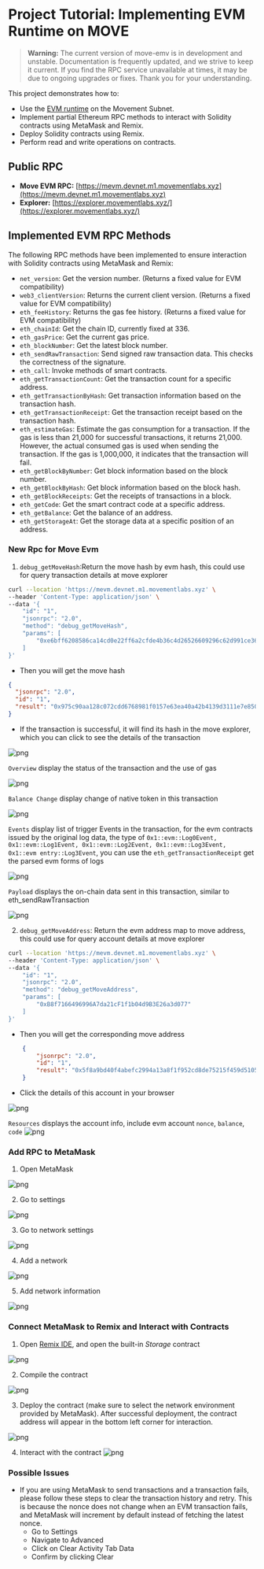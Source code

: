 # Project Tutorial: Implementing EVM Runtime on MOVE

> **Warning:** The current version of move-emv is in development and unstable. Documentation is frequently updated, and we strive to keep it current. If you find the RPC service unavailable at times, it may be due to ongoing upgrades or fixes. Thank you for your understanding.

This project demonstrates how to:

- Use the [EVM runtime](https://github.com/movemntdev/movement-v2/blob/main/aptos-move/framework/aptos-framework/sources/evm/evm.move) on the Movement Subnet.
- Implement partial Ethereum RPC methods to interact with Solidity contracts using MetaMask and Remix.
- Deploy Solidity contracts using Remix.
- Perform read and write operations on contracts.

## Public RPC

- **Move EVM RPC:** [https://mevm.devnet.m1.movementlabs.xyz](https://mevm.devnet.m1.movementlabs.xyz)
- **Explorer:** [https://explorer.movementlabs.xyz/](https://explorer.movementlabs.xyz/)

## Implemented EVM RPC Methods

The following RPC methods have been implemented to ensure interaction with Solidity contracts using MetaMask and Remix:

- `net_version`: Get the version number. (Returns a fixed value for EVM compatibility)
- `web3_clientVersion`: Returns the current client version. (Returns a fixed value for EVM compatibility)
- `eth_feeHistory`: Returns the gas fee history. (Returns a fixed value for EVM compatibility)
- `eth_chainId`: Get the chain ID, currently fixed at 336.
- `eth_gasPrice`: Get the current gas price.
- `eth_blockNumber`: Get the latest block number.
- `eth_sendRawTransaction`: Send signed raw transaction data. This checks the correctness of the signature.
- `eth_call`: Invoke methods of smart contracts.
- `eth_getTransactionCount`: Get the transaction count for a specific address.
- `eth_getTransactionByHash`: Get transaction information based on the transaction hash.
- `eth_getTransactionReceipt`: Get the transaction receipt based on the transaction hash.
- `eth_estimateGas`: Estimate the gas consumption for a transaction. If the gas is less than 21,000 for successful transactions, it returns 21,000. However, the actual consumed gas is used when sending the transaction. If the gas is 1,000,000, it indicates that the transaction will fail.
- `eth_getBlockByNumber`: Get block information based on the block number.
- `eth_getBlockByHash`: Get block information based on the block hash.
- `eth_getBlockReceipts`: Get the receipts of transactions in a block.
- `eth_getCode`: Get the smart contract code at a specific address.
- `eth_getBalance`: Get the balance of an address.
- `eth_getStorageAt`: Get the storage data at a specific position of an address.

### New Rpc for Move Evm

1. `debug_getMoveHash`:Return the move hash by evm hash, this could use for query transaction details at move explorer

```bash
curl --location 'https://mevm.devnet.m1.movementlabs.xyz' \
--header 'Content-Type: application/json' \
--data '{
    "id": "1",
    "jsonrpc": "2.0",
    "method": "debug_getMoveHash",
    "params": [
        "0xe6bff6208586ca14cd0e22ff6a2cfde4b36c4d26526609296c62d991ce368105"
    ]
}'
```

* Then you will get the move hash

```json
{
  "jsonrpc": "2.0",
  "id": "1",
  "result": "0x975c90aa128c072cdd6768981f0157e63ea40a42b4139d3111e7e85008afc667"
}
```

* If the transaction is successful, it will find its hash in the move explorer, which you can click to see the details of the transaction

![png](static/chrome_edmzeYfyaQ.png)

`Overview` display the status of the transaction and the use of gas

![png](static/chrome_ACoVZgcGgv.png)

`Balance Change` display change of native token in this transaction

![png](static/chrome_pYvMkfcefO.png)

` Events ` display list of trigger Events in the transaction, for the evm contracts issued by the original log data, the type of `0x1::evm::Log0Event, 0x1::evm::Log1Event, 0x1::evm::Log2Event, 0x1::evm::Log3Event, 0x1::evm entry::Log3Event`, you can use the `eth_getTransactionReceipt` get the parsed evm forms of logs

![png](static/chrome_EgMJoclYgk.png)

`Payload` displays the on-chain data sent in this transaction, similar to eth_sendRawTransaction

![png](static/chrome_kNKpsVz6FU.png)

2. `debug_getMoveAddress`: Return the evm address map to move address, this could use for query account details at move explorer

```bash
curl --location 'https://mevm.devnet.m1.movementlabs.xyz' \
--header 'Content-Type: application/json' \
--data '{
    "id": "1",
    "jsonrpc": "2.0",
    "method": "debug_getMoveAddress",
    "params": [
        "0xB8f7166496996A7da21cF1f1b04d9B3E26a3d077"
    ]
}'
```

- Then you will get the corresponding move address

```json
    {
        "jsonrpc": "2.0",
        "id": "1",
        "result": "0x5f8a9bd40f4abefc2994a13a8f1f952cd8de75215f459d510547196c37c47b0b"
    }
```

- Click the details of this account in your browser

![png](static/chrome_ZJWkYOX5ra.png)

`Resources` displays the account info, include evm account `nonce`, `balance`, `code`
![png](static/FlbhOTy0J3.png)

### Add RPC to MetaMask

1. Open MetaMask 

![png](static/d17J7RxpqC.png)

2. Go to settings

![png](static/KhoOwatzms.png)

3. Go to network settings 

![png](static/d5L1LFOLZR.png)

4. Add a network 

![png](static/nwzl29YTEb.png)

5. Add network information 

![png](static/chrome_xvlAxtXOYq.png)

### Connect MetaMask to Remix and Interact with Contracts

1. Open [Remix IDE](http://remix.ethereum.org/), and open the built-in _Storage_ contract  

![png](static/chrome_ci8sbs7hKq.png)

2. Compile the contract

![png](static/chrome_YU6sTLmcb3.png)

3. Deploy the contract (make sure to select the network environment provided by MetaMask). After successful deployment, the contract address will appear in the bottom left corner for interaction.

![png](static/chrome_WIbIq1LHp5.png)

4. Interact with the contract
![png](static/chrome_pYLDdKbT6Z.png)

### Possible Issues

- If you are using MetaMask to send transactions and a transaction fails, please follow these steps to clear the transaction history and retry. This is because the nonce does not change when an EVM transaction fails, and MetaMask will increment by default instead of fetching the latest nonce.
  - Go to Settings
  - Navigate to Advanced
  - Click on Clear Activity Tab Data
  - Confirm by clicking Clear
